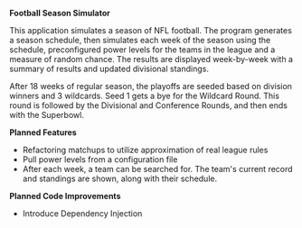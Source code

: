 **Football Season Simulator**

This application simulates a season of NFL football. The program generates a season schedule, then simulates each week of the season using the schedule, preconfigured power levels for the teams in the league and a measure of random chance. The results are displayed 
week-by-week with a summary of results and updated divisional standings. 

After 18 weeks of regular season, the playoffs are seeded based on division winners and 3 wildcards. Seed 1 gets a bye for the Wildcard Round. This round is followed by the Divisional and Conference Rounds, and then ends with the Superbowl.

**Planned Features**
- Refactoring matchups to utilize approximation of real league rules
- Pull power levels from a configuration file
- After each week, a team can be searched for. The team's current record and standings are shown, along with their schedule.

**Planned Code Improvements**
- Introduce Dependency Injection
